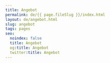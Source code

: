 ```yaml
---
title: Angebot
permalink: de/{{ page.fileSlug }}/index.html
layout: de/angebot.html
slug: angebot
tags: pages
seo:
  noindex: false
  title: Angebot
  og:title: Angebot
  twitter:title: Angebot
---
```



